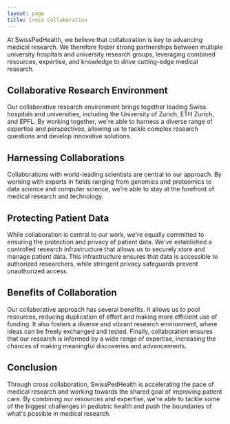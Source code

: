 ```yaml
---
layout: page
title: Cross Collaboration
---
```


At SwissPedHealth, we believe that collaboration is key to advancing medical research. We therefore foster strong partnerships between multiple university hospitals and university research groups, leveraging combined resources, expertise, and knowledge to drive cutting-edge medical research.

## Collaborative Research Environment

Our collaborative research environment brings together leading Swiss hospitals and universities, including the University of Zurich, ETH Zurich, and EPFL. By working together, we're able to harness a diverse range of expertise and perspectives, allowing us to tackle complex research questions and develop innovative solutions.

## Harnessing Collaborations

Collaborations with world-leading scientists are central to our approach. By working with experts in fields ranging from genomics and proteomics to data science and computer science, we're able to stay at the forefront of medical research and technology.

## Protecting Patient Data

While collaboration is central to our work, we're equally committed to ensuring the protection and privacy of patient data. We've established a controlled research infrastructure that allows us to securely store and manage patient data. This infrastructure ensures that data is accessible to authorized researchers, while stringent privacy safeguards prevent unauthorized access.

## Benefits of Collaboration

Our collaborative approach has several benefits. It allows us to pool resources, reducing duplication of effort and making more efficient use of funding. It also fosters a diverse and vibrant research environment, where ideas can be freely exchanged and tested. Finally, collaboration ensures that our research is informed by a wide range of expertise, increasing the chances of making meaningful discoveries and advancements.

## Conclusion

Through cross collaboration, SwissPedHealth is accelerating the pace of medical research and working towards the shared goal of improving patient care. By combining our resources and expertise, we're able to tackle some of the biggest challenges in pediatric health and push the boundaries of what's possible in medical research.

